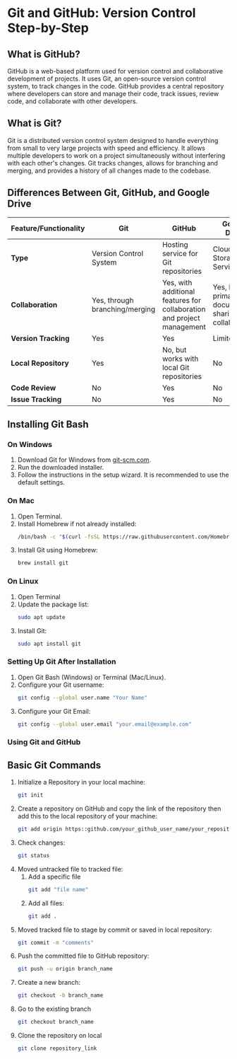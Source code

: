 # Git and GitHub: Version Control Step-by-Step

## What is GitHub?

GitHub is a web-based platform used for version control and collaborative development of projects. It uses Git, an open-source version control system, to track changes in the code. GitHub provides a central repository where developers can store and manage their code, track issues, review code, and collaborate with other developers.

## What is Git?

Git is a distributed version control system designed to handle everything from small to very large projects with speed and efficiency. It allows multiple developers to work on a project simultaneously without interfering with each other's changes. Git tracks changes, allows for branching and merging, and provides a history of all changes made to the codebase.

## Differences Between Git, GitHub, and Google Drive

| Feature/Functionality | Git                          | GitHub                        | Google Drive                    |
|-----------------------|------------------------------|-------------------------------|---------------------------------|
| **Type**              | Version Control System       | Hosting service for Git repositories | Cloud Storage Service           |
| **Collaboration**     | Yes, through branching/merging | Yes, with additional features for collaboration and project management | Yes, but primarily for document sharing and collaboration |
| **Version Tracking**  | Yes                          | Yes                           | Limited                         |
| **Local Repository**  | Yes                          | No, but works with local Git repositories | No                              |
| **Code Review**       | No                           | Yes                           | No                              |
| **Issue Tracking**    | No                           | Yes                           | No                              |

## Installing Git Bash

### On Windows

1. Download Git for Windows from [git-scm.com](https://git-scm.com/download/win).
2. Run the downloaded installer.
3. Follow the instructions in the setup wizard. It is recommended to use the default settings.

### On Mac

1. Open Terminal.
2. Install Homebrew if not already installed:
   ```sh
   /bin/bash -c "$(curl -fsSL https://raw.githubusercontent.com/Homebrew/install/HEAD/install.sh)"
3. Install Git using Homebrew:
   ```sh
   brew install git
   ```
### On Linux
1. Open Terminal
2. Update the package list:
   ```sh
   sudo apt update
   ```
3. Install Git:
   ```sh
   sudo apt install git
   ```
### Setting Up Git After Installation
1. Open Git Bash (Windows) or Terminal (Mac/Linux).
2. Configure your Git username:
   ```sh
   git config --global user.name "Your Name"
   ```
3. Configure your Git Email:
   ```sh
   git config --global user.email "your.email@example.com"
   ```

### Using Git and GitHub
## Basic Git Commands
1. Initialize a Repository in your local machine:
   ```sh
   git init
   ```
2. Create a repository on GitHub and copy the link of the repository then add this to the local repository of your machine:
   ```sh
   git add origin https::github.com/your_github_user_name/your_repository_name
   ```
3. Check changes:
   ```sh
   git status
   ```
4. Moved untracked file to tracked file:
   1. Add a specific file
      ```sh
      git add "file name"
      ```
   2. Add all files:
      ```sh
      git add .
      ```
5. Moved tracked file to stage by commit or saved in local repository:
   ```sh
   git commit -m "comments"
   ```
6. Push the committed file to GitHub repository:
   ```sh
   git push -u origin branch_name
   ```
7. Create a new branch:
   ```sh
   git checkout -b branch_name
   ```
8. Go to the existing branch
   ```sh
   git checkout branch_name
   ```
9. Clone the repository on local
   ```sh
   git clone repository_link
   ```
      

  
